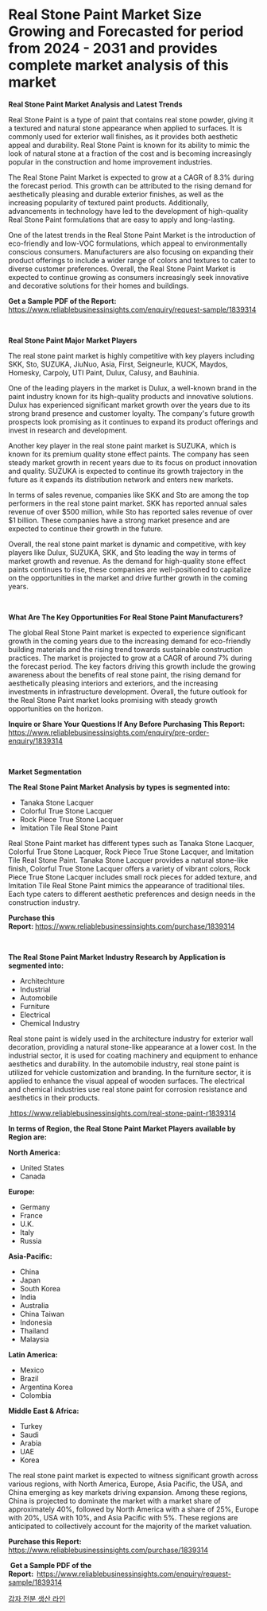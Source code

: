 <p><h1>Real Stone Paint Market Size Growing and Forecasted for period from 2024 - 2031 and provides complete market analysis of this market</h1></p><p><strong>Real Stone Paint Market Analysis and Latest Trends</strong></p>
<p><p>Real Stone Paint is a type of paint that contains real stone powder, giving it a textured and natural stone appearance when applied to surfaces. It is commonly used for exterior wall finishes, as it provides both aesthetic appeal and durability. Real Stone Paint is known for its ability to mimic the look of natural stone at a fraction of the cost and is becoming increasingly popular in the construction and home improvement industries.</p><p>The Real Stone Paint Market is expected to grow at a CAGR of 8.3% during the forecast period. This growth can be attributed to the rising demand for aesthetically pleasing and durable exterior finishes, as well as the increasing popularity of textured paint products. Additionally, advancements in technology have led to the development of high-quality Real Stone Paint formulations that are easy to apply and long-lasting.</p><p>One of the latest trends in the Real Stone Paint Market is the introduction of eco-friendly and low-VOC formulations, which appeal to environmentally conscious consumers. Manufacturers are also focusing on expanding their product offerings to include a wider range of colors and textures to cater to diverse customer preferences. Overall, the Real Stone Paint Market is expected to continue growing as consumers increasingly seek innovative and decorative solutions for their homes and buildings.</p></p>
<p><strong>Get a Sample PDF of the Report:&nbsp;</strong> <a href="https://www.reliablebusinessinsights.com/enquiry/request-sample/1839314">https://www.reliablebusinessinsights.com/enquiry/request-sample/1839314</a></p>
<p>&nbsp;</p>
<p><strong>Real Stone Paint Major Market Players</strong></p>
<p><p>The real stone paint market is highly competitive with key players including SKK, Sto, SUZUKA, JiuNuo, Asia, First, Seigneurle, KUCK, Maydos, Homesky, Carpoly, UTI Paint, Dulux, Calusy, and Bauhinia.</p><p>One of the leading players in the market is Dulux, a well-known brand in the paint industry known for its high-quality products and innovative solutions. Dulux has experienced significant market growth over the years due to its strong brand presence and customer loyalty. The company's future growth prospects look promising as it continues to expand its product offerings and invest in research and development.</p><p>Another key player in the real stone paint market is SUZUKA, which is known for its premium quality stone effect paints. The company has seen steady market growth in recent years due to its focus on product innovation and quality. SUZUKA is expected to continue its growth trajectory in the future as it expands its distribution network and enters new markets.</p><p>In terms of sales revenue, companies like SKK and Sto are among the top performers in the real stone paint market. SKK has reported annual sales revenue of over $500 million, while Sto has reported sales revenue of over $1 billion. These companies have a strong market presence and are expected to continue their growth in the future.</p><p>Overall, the real stone paint market is dynamic and competitive, with key players like Dulux, SUZUKA, SKK, and Sto leading the way in terms of market growth and revenue. As the demand for high-quality stone effect paints continues to rise, these companies are well-positioned to capitalize on the opportunities in the market and drive further growth in the coming years.</p></p>
<p>&nbsp;</p>
<p><strong>What Are The Key Opportunities For Real Stone Paint Manufacturers?</strong></p>
<p><p>The global Real Stone Paint market is expected to experience significant growth in the coming years due to the increasing demand for eco-friendly building materials and the rising trend towards sustainable construction practices. The market is projected to grow at a CAGR of around 7% during the forecast period. The key factors driving this growth include the growing awareness about the benefits of real stone paint, the rising demand for aesthetically pleasing interiors and exteriors, and the increasing investments in infrastructure development. Overall, the future outlook for the Real Stone Paint market looks promising with steady growth opportunities on the horizon.</p></p>
<p><strong>Inquire or Share Your Questions If Any Before Purchasing This Report:</strong> <a href="https://www.reliablebusinessinsights.com/enquiry/pre-order-enquiry/1839314">https://www.reliablebusinessinsights.com/enquiry/pre-order-enquiry/1839314</a></p>
<p>&nbsp;</p>
<p><strong>Market Segmentation</strong></p>
<p><strong>The Real Stone Paint Market Analysis by types is segmented into:</strong></p>
<p><ul><li>Tanaka Stone Lacquer</li><li>Colorful True Stone Lacquer</li><li>Rock Piece True Stone Lacquer</li><li>Imitation Tile Real Stone Paint</li></ul></p>
<p><p>Real Stone Paint market has different types such as Tanaka Stone Lacquer, Colorful True Stone Lacquer, Rock Piece True Stone Lacquer, and Imitation Tile Real Stone Paint. Tanaka Stone Lacquer provides a natural stone-like finish, Colorful True Stone Lacquer offers a variety of vibrant colors, Rock Piece True Stone Lacquer includes small rock pieces for added texture, and Imitation Tile Real Stone Paint mimics the appearance of traditional tiles. Each type caters to different aesthetic preferences and design needs in the construction industry.</p></p>
<p><strong>Purchase this Report:&nbsp;</strong><a href="https://www.reliablebusinessinsights.com/purchase/1839314">https://www.reliablebusinessinsights.com/purchase/1839314</a></p>
<p>&nbsp;</p>
<p><strong>The Real Stone Paint Market Industry Research by Application is segmented into:</strong></p>
<p><ul><li>Architechture</li><li>Industrial</li><li>Automobile</li><li>Furniture</li><li>Electrical</li><li>Chemical Industry</li></ul></p>
<p><p>Real stone paint is widely used in the architecture industry for exterior wall decoration, providing a natural stone-like appearance at a lower cost. In the industrial sector, it is used for coating machinery and equipment to enhance aesthetics and durability. In the automobile industry, real stone paint is utilized for vehicle customization and branding. In the furniture sector, it is applied to enhance the visual appeal of wooden surfaces. The electrical and chemical industries use real stone paint for corrosion resistance and aesthetics in their products.</p></p>
<p><a href="https://www.reliablebusinessinsights.com/real-stone-paint-r1839314">&nbsp;https://www.reliablebusinessinsights.com/real-stone-paint-r1839314</a></p>
<p><strong>In terms of Region, the Real Stone Paint Market Players available by Region are:</strong></p>
<p>
    <p> <strong> North America: </strong>
        <ul>
            <li>United States</li>
            <li>Canada</li>
        </ul>
        </p> 
    <p> <strong> Europe: </strong>
        <ul>
            <li>Germany</li>
            <li>France</li>
            <li>U.K.</li>
            <li>Italy</li>
            <li>Russia</li>
        </ul>
        </p> 
    <p> <strong> Asia-Pacific: </strong>
        <ul>
            <li>China</li>
            <li>Japan</li>
            <li>South Korea</li>
            <li>India</li>
            <li>Australia</li>
            <li>China Taiwan</li>
            <li>Indonesia</li>
            <li>Thailand</li>
            <li>Malaysia</li>
        </ul>
        </p> 
    <p> <strong> Latin America: </strong>
        <ul>
            <li>Mexico</li>
            <li>Brazil</li>
            <li>Argentina Korea</li>
            <li>Colombia</li>
        </ul>
        </p> 
    <p> <strong> Middle East & Africa: </strong>
        <ul>
            <li>Turkey</li>
            <li>Saudi</li>
            <li>Arabia</li>
            <li>UAE</li>
            <li>Korea</li>
        </ul>
    </p>
    </p>
<p><p>The real stone paint market is expected to witness significant growth across various regions, with North America, Europe, Asia Pacific, the USA, and China emerging as key markets driving expansion. Among these regions, China is projected to dominate the market with a market share of approximately 40%, followed by North America with a share of 25%, Europe with 20%, USA with 10%, and Asia Pacific with 5%. These regions are anticipated to collectively account for the majority of the market valuation.</p></p>
<p><strong>Purchase this Report: </strong><a href="https://www.reliablebusinessinsights.com/purchase/1839314">https://www.reliablebusinessinsights.com/purchase/1839314</a></p>
<p>&nbsp;<strong>Get a Sample PDF of the Report:&nbsp;&nbsp;</strong><a href="https://www.reliablebusinessinsights.com/enquiry/request-sample/1839314">https://www.reliablebusinessinsights.com/enquiry/request-sample/1839314</a></p>
<p><strong></strong></p>
<p><p><a href="https://github.com/mpodehpw07370073/Market-Research-Report-List-3/blob/main/50895206496.md">감자 전분 생산 라인</a></p></p>